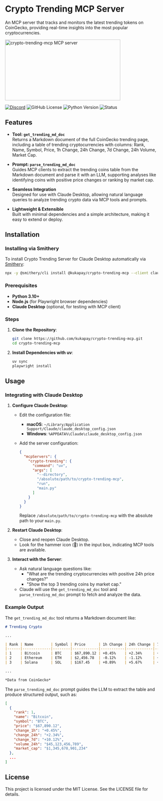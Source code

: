 # Crypto Trending MCP Server

An MCP server that tracks and monitors the latest trending tokens on CoinGecko, providing real-time insights into the most popular cryptocurrencies.

<a href="https://glama.ai/mcp/servers/@kukapay/crypto-trending-mcp">
  <img width="380" height="200" src="https://glama.ai/mcp/servers/@kukapay/crypto-trending-mcp/badge" alt="crypto-trending-mcp MCP server" />
</a>

[![Discord](https://img.shields.io/discord/1353556181251133481?cacheSeconds=3600)](https://discord.gg/aRnuu2eJ)
![GitHub License](https://img.shields.io/github/license/kukapay/crypto-trending-mcp)
![Python Version](https://img.shields.io/badge/python-3.10+-blue)
![Status](https://img.shields.io/badge/status-active-brightgreen.svg)

## Features

- **Tool: `get_trending_md_doc`**  
  Returns a Markdown document of the full CoinGecko trending page, including a table of trending cryptocurrencies with columns: Rank, Name, Symbol, Price, 1h Change, 24h Change, 7d Change, 24h Volume, Market Cap.

- **Prompt: `parse_trending_md_doc`**  
  Guides MCP clients to extract the trending coins table from the Markdown document and parse it with an LLM, supporting analyses like identifying coins with positive price changes or ranking by market cap.

- **Seamless Integration**  
  Designed for use with Claude Desktop, allowing natural language queries to analyze trending crypto data via MCP tools and prompts.

- **Lightweight & Extensible**  
  Built with minimal dependencies and a simple architecture, making it easy to extend or deploy.

## Installation

### Installing via Smithery

To install Crypto Trending Server for Claude Desktop automatically via [Smithery](https://smithery.ai/server/@kukapay/crypto-trending-mcp):

```bash
npx -y @smithery/cli install @kukapay/crypto-trending-mcp --client claude
```

### Prerequisites

- **Python 3.10+**
- **Node.js** (for Playwright browser dependencies)
- **Claude Desktop** (optional, for testing with MCP client)

### Steps

1. **Clone the Repository**:

   ```bash
   git clone https://github.com/kukapay/crypto-trending-mcp.git
   cd crypto-trending-mcp
   ```

2. **Install Dependencies with uv**:

   ```bash
   uv sync
   playwright install
   ```

## Usage

### Integrating with Claude Desktop

1. **Configure Claude Desktop**:

   - Edit the configuration file:
     - **macOS**: `~/Library/Application Support/Claude/claude_desktop_config.json`
     - **Windows**: `%APPDATA%\Claude\claude_desktop_config.json`
   - Add the server configuration:

     ```json
     {
       "mcpServers": {
         "crypto-trending": {
           "command": "uv",
           "args": [
             "--directory",
             "/absolute/path/to/crypto-trending-mcp",
             "run",
             "main.py"
           ]
         }
       }
     }
     ```

     Replace `/absolute/path/to/crypto-trending-mcp` with the absolute path to your `main.py`.

2. **Restart Claude Desktop**:

   - Close and reopen Claude Desktop.
   - Look for the hammer icon (🔨) in the input box, indicating MCP tools are available.

3. **Interact with the Server**:

   - Ask natural language questions like:
     - "What are the trending cryptocurrencies with positive 24h price changes?"
     - "Show the top 3 trending coins by market cap."
   - Claude will use the `get_trending_md_doc` tool and `parse_trending_md_doc` prompt to fetch and analyze the data.

### Example Output

The `get_trending_md_doc` tool returns a Markdown document like:

```markdown
# Trending Crypto

...

| Rank | Name        | Symbol | Price      | 1h Change | 24h Change | 7d Change | 24h Volume      | Market Cap         |
|------|-------------|--------|------------|-----------|------------|-----------|-----------------|-------------------|
| 1    | Bitcoin     | BTC    | $67,890.12 | +0.45%    | +2.34%     | +10.12%   | $45,123,456,789 | $1,345,678,901,234 |
| 2    | Ethereum    | ETH    | $2,456.78  | -0.12%    | -1.12%     | +5.67%    | $20,987,654,321 | $295,123,456,789   |
| 3    | Solana      | SOL    | $167.45    | +0.89%    | +5.67%     | +15.34%   | $3,456,789,123  | $78,901,234,567    |

...

*Data from CoinGecko*
```

The `parse_trending_md_doc` prompt guides the LLM to extract the table and produce structured output, such as:

```json
[
  {
    "rank": 1,
    "name": "Bitcoin",
    "symbol": "BTC",
    "price": "$67,890.12",
    "change_1h": "+0.45%",
    "change_24h": "+2.34%",
    "change_7d": "+10.12%",
    "volume_24h": "$45,123,456,789",
    "market_cap": "$1,345,678,901,234"
  },
  ...
]
```

## License

This project is licensed under the MIT License. See the LICENSE file for details.